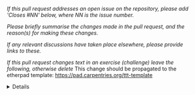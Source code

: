 _If this pull request addresses an open issue on the repository, please add 'Closes #NN' below, where NN is the issue number._


_Please briefly summarise the changes made in the pull request, and the reason(s) for making these changes._


_If any relevant discussions have taken place elsewhere, please provide links to these._


_If this pull request changes text in an exercise (challenge) leave the following, otherwise delete_
This change should be propagated to the etherpad template: https://pad.carpentries.org/ttt-template

<details>

For more guidance on how to contribute changes to a Carpentries project, please review [the Contributing Guide](CONTRIBUTING.md) and [Code of Conduct](https://docs.carpentries.org/policies/coc/).

Please keep in mind that lesson Maintainers are volunteers and it may be some time before they can respond to your contribution. Although not all contributions can be incorporated into the lesson materials, we appreciate your time and effort to improve the curriculum. If you have any questions about the lesson maintenance process or would like to volunteer your time as a contribution reviewer, please contact The Carpentries Team at team@carpentries.org.

</details>
